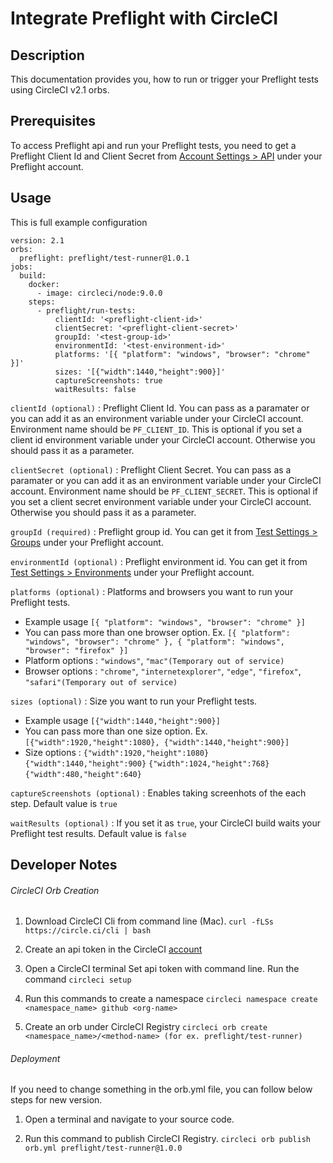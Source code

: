 # Integrate Preflight with CircleCI

## Description
This documentation provides you, how to run or trigger your Preflight tests using CircleCI v2.1 orbs.   

## Prerequisites
To access Preflight api and run your Preflight tests, you need to get a Preflight Client Id and Client Secret from [Account Settings > API](https://app.preflight.com/account-settings/api) under your Preflight account.

## Usage
This is full example configuration

```
version: 2.1
orbs:
  preflight: preflight/test-runner@1.0.1
jobs:
  build:
    docker: 
      - image: circleci/node:9.0.0
    steps:
      - preflight/run-tests:
          clientId: '<preflight-client-id>'
          clientSecret: '<preflight-client-secret>'
          groupId: '<test-group-id>'
          environmentId: '<test-environment-id>'
          platforms: '[{ "platform": "windows", "browser": "chrome" }]'
          sizes: '[{"width":1440,"height":900}]'
          captureScreenshots: true
          waitResults: false
```

`clientId (optional)` : Preflight Client Id. You can pass as a paramater or you can add it as an environment variable under your CircleCI account. Environment name should be `PF_CLIENT_ID`. This is optional if you set a client id environment variable under your CircleCI account. Otherwise you should pass it as a parameter.
 
`clientSecret (optional)` : Preflight Client Secret. You can pass as a paramater or you can add it as an environment variable under your CircleCI account. Environment name should be `PF_CLIENT_SECRET`. This is optional if you set a client secret environment variable under your CircleCI account. Otherwise you should pass it as a parameter.

`groupId (required)` : Preflight group id. You can get it from [Test Settings > Groups](https://app.preflight.com/tests/settings/groups) under your Preflight account.

`environmentId (optional)` : Preflight environment id. You can get it from [Test Settings > Environments](https://app.preflight.com/tests/settings/environments) under your Preflight account.

`platforms (optional)` : Platforms and browsers you want to run your Preflight tests.  
  * Example usage `[{ "platform": "windows", "browser": "chrome" }]`
  * You can pass more than one browser option. Ex. `[{ "platform": "windows", "browser": "chrome" }, { "platform": "windows", "browser": "firefox" }]`
  * Platform options : `"windows"`, `"mac"(Temporary out of service)`
  * Browser options : `"chrome"`, `"internetexplorer"`, `"edge"`, `"firefox"`, `"safari"(Temporary out of service)`

`sizes (optional)` :  Size you want to run your Preflight tests.
  * Example usage `[{"width":1440,"height":900}]`
  * You can pass more than one size option. Ex. `[{"width":1920,"height":1080}, {"width":1440,"height":900}]`
  * Size options : `{"width":1920,"height":1080}` `{"width":1440,"height":900}` `{"width":1024,"height":768}` `{"width":480,"height":640}`

`captureScreenshots (optional)` :  Enables taking screenhots of the each step. Default value is `true`

`waitResults (optional)` :  If you set it as `true`, your CircleCI build waits your Preflight test results. Default value is `false`


## Developer Notes

###### CircleCI Orb Creation
  1. Download CircleCI Cli from command line (Mac).
    `curl -fLSs https://circle.ci/cli | bash`

  2. Create an api token in the CircleCI [account](https://circleci.com/account/api)

  3. Open a CircleCI terminal Set api token with command line. Run the command
    `circleci setup`

  4. Run this commands to create a namespace
    `circleci namespace create <namespace_name> github <org-name>`

  5. Create an orb under CircleCI Registry
    `circleci orb create <namespace_name>/<method-name> (for ex. preflight/test-runner)`


###### Deployment
If you need to change something in the orb.yml file, you can follow below steps for new version. 
  
  1. Open a terminal and navigate to your source code.
  
  2. Run this command to publish CircleCI Registry.
      `circleci orb publish orb.yml preflight/test-runner@1.0.0`

